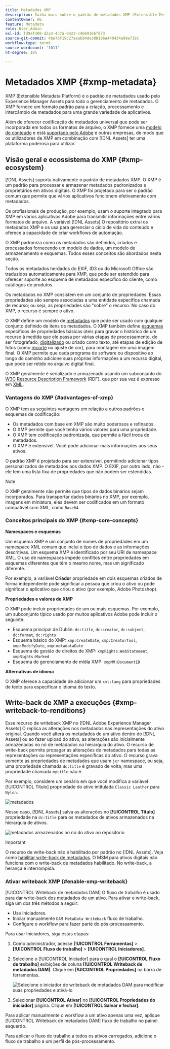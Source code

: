 ```yaml
---
title: Metadados XMP
description: Saiba mais sobre o padrão de metadados XMP (Extensible Metadata Platform) para gerenciamento de metadados. Ele é usado pelo Experience Manager como um formato padronizado para criação, processamento e intercâmbio de metadados.
contentOwner: AG
feature: Metadata
role: User,Admin
exl-id: fd9af408-d2a3-4c7a-9423-c4b69166f873
source-git-commit: 4be76f19c27aeab84de388106a440434a99a738c
workflow-type: tm+mt
source-wordcount: '1011'
ht-degree: 16%

---
```


# Metadados XMP {#xmp-metadata}

XMP (Extensible Metadata Platform) é o padrão de metadados usado pelo Experience Manager Assets para todo o gerenciamento de metadados. O XMP fornece um formato padrão para a criação, processamento e intercâmbio de metadados para uma grande variedade de aplicativos.

Além de oferecer codificação de metadados universal que pode ser incorporada em todos os formatos de arquivo, o XMP fornece uma [modelo de conteúdo](#xmp-core-concepts) e está [suportado pelo Adobe](#advantages-of-xmp) e outras empresas, de modo que os utilizadores de XMP em combinação com [!DNL Assets] ter uma plataforma poderosa para utilizar.

## Visão geral e ecossistema do XMP {#xmp-ecosystem}

[!DNL Assets] suporta nativamente o padrão de metadados XMP. O XMP é um padrão para processar e armazenar metadados padronizados e proprietários em ativos digitais. O XMP foi projetado para ser o padrão comum que permite que vários aplicativos funcionem efetivamente com metadados.

Os profissionais de produção, por exemplo, usam o suporte integrado para XMP em vários aplicativos Adobe para transmitir informações entre vários formatos de arquivo. A variável [!DNL Assets] O repositório extrai os metadados XMP e os usa para gerenciar o ciclo de vida do conteúdo e oferece a capacidade de criar workflows de automação.

O XMP padroniza como os metadados são definidos, criados e processados fornecendo um modelo de dados, um modelo de armazenamento e esquemas. Todos esses conceitos são abordados nesta seção.

Todos os metadados herdados do EXIF, ID3 ou do Microsoft Office são traduzidos automaticamente para XMP, que pode ser estendido para oferecer suporte ao esquema de metadados específico do cliente, como catálogos de produtos.

Os metadados no XMP consistem em um conjunto de propriedades. Essas propriedades são sempre associadas a uma entidade específica chamada de recurso; ou seja, as propriedades são &quot;sobre&quot; o recurso. No caso do XMP, o recurso é sempre o ativo.

O XMP define um modelo de [metadados](https://pt.wikipedia.org/wiki/Metadados) que pode ser usado com qualquer conjunto definido de itens de metadados. O XMP também define [esquemas](https://en.wikipedia.org/wiki/XML_schema) específicos de propriedades básicas úteis para gravar o histórico de um recurso à medida que ele passa por várias etapas de processamento, de ser fotografado, [digitalizado](https://pt.wikipedia.org/wiki/Digitalizador) ou criado como texto, até etapas de edição de fotos (como [recorte](https://en.wikipedia.org/wiki/Cropping_%28image%29) ou ajuste de cor), para montagem em uma imagem final. O XMP permite que cada programa de software ou dispositivo ao longo do caminho adicione suas próprias informações a um recurso digital, que pode ser retido no arquivo digital final.

O XMP geralmente é serializado e armazenado usando um subconjunto do [W3C](https://pt.wikipedia.org/wiki/World_Wide_Web_Consortium) [Resource Description Framework](https://pt.wikipedia.org/wiki/Resource_Description_Framework) (RDF), que por sua vez é expresso em [XML](https://pt.wikipedia.org/wiki/XML).

### Vantagens do XMP {#advantages-of-xmp}

O XMP tem as seguintes vantagens em relação a outros padrões e esquemas de codificação:

* Os metadados com base em XMP são muito poderosos e refinados.
* O XMP permite que você tenha vários valores para uma propriedade.
* O XMP tem codificação padronizada, que permite a fácil troca de metadados.
* O XMP é extensível. Você pode adicionar mais informações aos seus ativos.

O padrão XMP é projetado para ser extensível, permitindo adicionar tipos personalizados de metadados aos dados XMP. O EXIF, por outro lado, não - ele tem uma lista fixa de propriedades que não podem ser estendidas.

>[!NOTE]
>
>O XMP geralmente não permite que tipos de dados binários sejam incorporados. Para transportar dados binários no XMP, por exemplo, imagens em miniatura, eles devem ser codificados em um formato compatível com XML, como `Base64`.

### Conceitos principais do XMP {#xmp-core-concepts}

**Namespaces e esquemas**

Um esquema XMP é um conjunto de nomes de propriedades em um namespace XML comum que inclui o tipo de dados e as informações descritivas. Um esquema XMP é identificado por seu URI de namespace XML. O uso de namespaces impede conflitos entre propriedades em esquemas diferentes que têm o mesmo nome, mas um significado diferente.

Por exemplo, a variável **Criador** propriedade em dois esquemas criados de forma independente pode significar a pessoa que criou o ativo ou pode significar o aplicativo que criou o ativo (por exemplo, Adobe Photoshop).

**Propriedades e valores de XMP**

O XMP pode incluir propriedades de um ou mais esquemas. Por exemplo, um subconjunto típico usado por muitos aplicativos Adobe pode incluir o seguinte:

* Esquema principal de Dublin: `dc:title`, `dc:creator`, `dc:subject`, `dc:format`, `dc:rights`
* Esquema básico do XMP: `xmp:CreateDate`, `xmp:CreatorTool`, `xmp:ModifyDate`, `xmp:metadataDate`
* Esquema de gestão de direitos de XMP: `xmpRights:WebStatement`, `xmpRights:Marked`
* Esquema de gerenciamento de mídia XMP: `xmpMM:DocumentID`

**Alternativas de idioma**

O XMP oferece a capacidade de adicionar um `xml:lang` para propriedades de texto para especificar o idioma do texto.

## Write-back de XMP a execuções {#xmp-writeback-to-renditions}

Esse recurso de writeback XMP no [!DNL Adobe Experience Manager Assets] O replica as alterações nos metadados nas representações do ativo original.
Quando você altera os metadados de um ativo dentro do [!DNL Assets] ou ao fazer upload do ativo, as alterações são inicialmente armazenadas no nó de metadados na hierarquia do ativo. O recurso de write-back permite propagar as alterações de metadados para todas as representações ou representações específicas do ativo. O recurso grava somente as propriedades de metadados que usam `jcr` namespace, ou seja, uma propriedade chamada `dc:title` é gravado de volta, mas uma propriedade chamada `mytitle` não é.

Por exemplo, considere um cenário em que você modifica a variável [!UICONTROL Título] propriedade do ativo intitulada `Classic Leather` para `Nylon`.

![metadados](assets/metadata.png)

Nesse caso, [!DNL Assets] salva as alterações no **[!UICONTROL Título]** propriedade na `dc:title` para os metadados de ativos armazenados na hierarquia de ativos.

![metadados armazenados no nó do ativo no repositório](assets/metadata_stored.png)

>[!IMPORTANT]
>
>O recurso de write-back não é habilitado por padrão no [!DNL Assets]. Veja como [habilitar write-back de metadados](#enable-xmp-writeback). O MSM para ativos digitais não funciona com o write-back de metadados habilitado. No write-back, a herança é interrompida.

### Ativar writeback XMP {#enable-xmp-writeback}

[!UICONTROL Writeback de metadados DAM] O fluxo de trabalho é usado para dar write-back dos metadados de um ativo. Para ativar o write-back, siga um dos três métodos a seguir:

* Use Iniciadores.
* Iniciar manualmente `DAM MetaData Writeback` fluxo de trabalho.
* Configure o workflow para fazer parte do pós-processamento.

Para usar Iniciadores, siga estas etapas:

1. Como administrador, acesse **[!UICONTROL Ferramentas]** > **[!UICONTROL Fluxo de trabalho]** > **[!UICONTROL Iniciadores]**.
1. Selecione o [!UICONTROL Iniciador] para o qual o **[!UICONTROL Fluxo de trabalho]** exibições de coluna **[!UICONTROL Writeback de metadados DAM]**. Clique em **[!UICONTROL Propriedades]** na barra de ferramentas.

   ![Selecione o iniciador de writeback de metadados DAM para modificar suas propriedades e ativá-lo](assets/launcher-properties-metadata-writeback1.png)

1. Selecionar **[!UICONTROL Ativar]** no **[!UICONTROL Propriedades do iniciador]** página. Clique em **[!UICONTROL Salvar e fechar]**.

Para aplicar manualmente o workflow a um ativo apenas uma vez, aplique [!UICONTROL Writeback de metadados DAM] fluxo de trabalho no painel esquerdo.

Para aplicar o fluxo de trabalho a todos os ativos carregados, adicione o fluxo de trabalho a um perfil de pós-processamento.

<!-- Commenting for now. Need to document how to enable metadata writeback. See CQDOC-17254.

### Enable XMP writeback {#enable-xmp-writeback}

To enable the metadata changes to be propagated to the renditions of the asset when uploading it, modify the **[!UICONTROL Adobe CQ DAM Rendition Maker]** configuration in Configuration Manager.

1. To open Configuration Manager, access `https://[aem_server]:[port]/system/console/configMgr`.
1. Open the **[!UICONTROL Adobe CQ DAM Rendition Maker]** configuration.
1. Select the **[!UICONTROL Propagate XMP]** option, and then save the changes.

### Enable XMP write-back for specific renditions {#enable-xmp-writeback-for-specific-renditions}

To let the XMP write-back feature propagate metadata changes to select renditions, specify these renditions to the [!UICONTROL XMP Writeback Process] workflow step of DAM Metadata WriteBack workflow. By default, this step is configured with the original rendition.

For the XMP write-back feature to propagate metadata to the rendition thumbnails 140.100.png and 319.319.png, perform these steps.

1. Tap/click the Experience Manager logo, and then navigate to **[!UICONTROL Tools]** &gt; **[!UICONTROL Workflow]** &gt; **[!UICONTROL Models]**.
1. From the Models page, open the **[!UICONTROL DAM Metadata Writeback]** workflow model.
1. In the **[!UICONTROL DAM Metadata Writeback]** properties page, open the **[!UICONTROL XMP Writeback Process]** step.
1. In the **[!UICONTROL Step Properties]** dialog box, tap/click the **[!UICONTROL Process]** tab.
1. In the **[!UICONTROL Arguments]** box, add `rendition:cq5dam.thumbnail.140.100.png,rendition:cq5dam.thumbnail.319.319.png`, and then tap/click **[!UICONTROL OK]**.

   ![step_properties](assets/step_properties.png)

1. Save the changes.
1. To regenerate the Pyramid TIFF (PTIFF) renditions for Dynamic Media images with the new attributes, add the **[!UICONTROL Dynamic Media Process Image Assets]** step to the DAM Metadata write-back workflow. PTIFF renditions are only created and stored locally in a Dynamic Media Hybrid implementation.

1. Save the workflow.

The metadata changes are propagated to the renditions renditions thumbnail.140.100.png and thumbnail.319.319.png of the asset, and not the others.
-->

